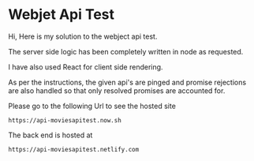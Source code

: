 # Webjet Api Test

Hi, Here is my solution to the webject api test.

The server side logic has been completely written in node as requested.

I have also used React for client side rendering.

As per the instructions, the given api's are pinged and promise rejections are also handled so that only resolved promises are accounted for.

Please go to the following Url to see the hosted site

```
https://api-moviesapitest.now.sh
```

The back end is hosted at 
```
https://api-moviesapitest.netlify.com
```

